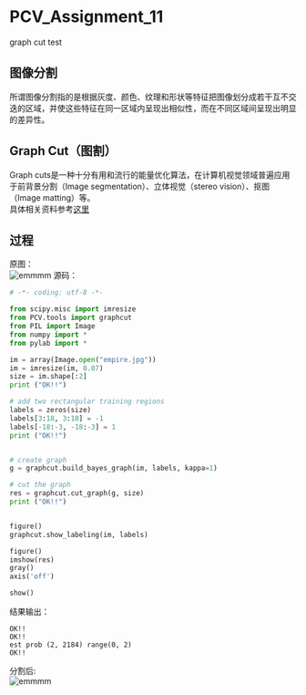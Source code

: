 # PCV_Assignment_11
graph cut test
## 图像分割
   所谓图像分割指的是根据灰度、颜色、纹理和形状等特征把图像划分成若干互不交迭的区域，并使这些特征在同一区域内呈现出相似性，而在不同区域间呈现出明显的差异性。  
## Graph Cut（图割）
  Graph cuts是一种十分有用和流行的能量优化算法，在计算机视觉领域普遍应用于前背景分割（Image segmentation）、立体视觉（stereo vision）、抠图（Image matting）等。  
  具体相关资料参考[这里](https://blog.csdn.net/kyjl888/article/details/78253829)  
  
## 过程
  原图：  
  ![emmmm]()
  源码：
```python
# -*- coding: utf-8 -*-

from scipy.misc import imresize
from PCV.tools import graphcut
from PIL import Image
from numpy import *
from pylab import *

im = array(Image.open("empire.jpg"))
im = imresize(im, 0.07)
size = im.shape[:2]
print ("OK!!")

# add two rectangular training regions
labels = zeros(size)
labels[3:18, 3:18] = -1
labels[-18:-3, -18:-3] = 1
print ("OK!!")


# create graph
g = graphcut.build_bayes_graph(im, labels, kappa=1)

# cut the graph
res = graphcut.cut_graph(g, size)
print ("OK!!")


figure()
graphcut.show_labeling(im, labels)

figure()
imshow(res)
gray()
axis('off')

show()
```
  结果输出：
```
OK!!
OK!!
est prob (2, 2184) range(0, 2)
OK!!
```
  分割后:  
  ![emmmm]()
